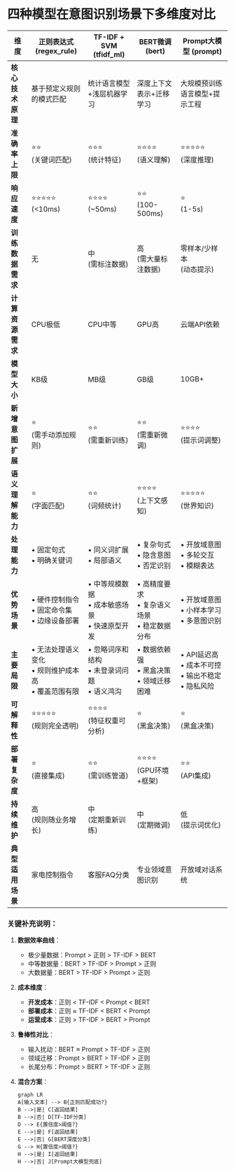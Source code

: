 # 四种模型在意图识别场景下多维度对比

| 维度 | 正则表达式 (regex_rule) | TF-IDF + SVM (tfidf_ml) | BERT微调 (bert) | Prompt大模型 (prompt) |
|------|--------------------------|--------------------------|-----------------|------------------------|
| **核心技术原理** | 基于预定义规则的模式匹配 | 统计语言模型+浅层机器学习 | 深度上下文表示+迁移学习 | 大规模预训练语言模型+提示工程 |
| **准确率上限** | ⭐⭐<br>(关键词匹配) | ⭐⭐⭐<br>(统计特征) | ⭐⭐⭐⭐<br>(语义理解) | ⭐⭐⭐⭐⭐<br>(深度推理) |
| **响应速度** | ⭐⭐⭐⭐⭐<br>(<10ms) | ⭐⭐⭐⭐<br>(~50ms) | ⭐⭐<br>(100-500ms) | ⭐<br>(1-5s) |
| **训练数据需求** | 无 | 中<br>(需标注数据) | 高<br>(需大量标注数据) | 零样本/少样本<br>(动态提示) |
| **计算资源需求** | CPU极低 | CPU中等 | GPU高 | 云端API依赖 |
| **模型大小** | KB级 | MB级 | GB级 | 10GB+ |
| **新增意图扩展** | ⭐<br>(需手动添加规则) | ⭐⭐<br>(需重新训练) | ⭐⭐<br>(需重新微调) | ⭐⭐⭐⭐<br>(提示词调整) |
| **语义理解能力** | ⭐<br>(字面匹配) | ⭐⭐<br>(词频统计) | ⭐⭐⭐⭐<br>(上下文感知) | ⭐⭐⭐⭐⭐<br>(世界知识) |
| **处理能力** | • 固定句式<br>• 明确关键词 | • 同义词扩展<br>• 局部语义 | • 复杂句式<br>• 隐含意图<br>• 否定识别 | • 开放域意图<br>• 多轮交互<br>• 模糊表达 |
| **优势场景** | • 硬件控制指令<br>• 固定命令集<br>• 边缘设备部署 | • 中等规模数据<br>• 成本敏感场景<br>• 快速原型开发 | • 高精度要求<br>• 复杂语义场景<br>• 稳定数据分布 | • 开放域意图<br>• 小样本学习<br>• 多意图识别 |
| **主要局限** | • 无法处理语义变化<br>• 规则维护成本高<br>• 覆盖范围有限 | • 忽略词序和结构<br>• 未登录词问题<br>• 语义鸿沟 | • 数据依赖强<br>• 黑盒决策<br>• 领域迁移困难 | • API延迟高<br>• 成本不可控<br>• 输出不稳定<br>• 隐私风险 |
| **可解释性** | ⭐⭐⭐⭐⭐<br>(规则完全透明) | ⭐⭐⭐⭐<br>(特征权重可分析) | ⭐<br>(黑盒决策) | ⭐<br>(黑盒决策) |
| **部署复杂度** | ⭐<br>(直接集成) | ⭐⭐<br>(需训练管道) | ⭐⭐⭐⭐<br>(GPU环境+框架) | ⭐⭐<br>(API集成) |
| **持续维护** | 高<br>(规则随业务增长) | 中<br>(定期重新训练) | 中<br>(定期微调) | 低<br>(提示词优化) |
| **典型适用场景** | 家电控制指令 | 客服FAQ分类 | 专业领域意图识别 | 开放域对话系统 |

### 关键补充说明：

1. **数据效率曲线**：
   - 极少量数据：Prompt > 正则 > TF-IDF > BERT
   - 中等数据量：BERT > TF-IDF > Prompt > 正则
   - 大数据量：BERT > TF-IDF > Prompt > 正则

2. **成本维度**：
   - **开发成本**：正则 < TF-IDF < Prompt < BERT
   - **部署成本**：正则 ≈ TF-IDF < BERT < Prompt
   - **运营成本**：正则 > TF-IDF > BERT > Prompt

3. **鲁棒性对比**：
   - 输入扰动：BERT ≈ Prompt > TF-IDF > 正则
   - 领域迁移：Prompt > BERT > TF-IDF > 正则
   - 长尾分布：Prompt > BERT > TF-IDF > 正则

4. **混合方案**：
   ```mermaid
   graph LR
   A[输入文本] --> B{正则匹配成功?}
   B -->|是| C[返回结果]
   B -->|否| D[TF-IDF分类]
   D --> E{置信度>阈值?}
   E -->|是| F[返回结果]
   E -->|否| G[BERT深度分类]
   G --> H{置信度>阈值?}
   H -->|是| I[返回结果]
   H -->|否| J[Prompt大模型兜底]
   ```
